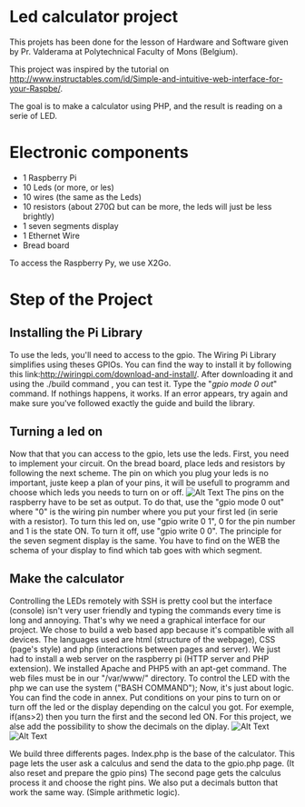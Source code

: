 # Led calculator project
This projets has been done for the lesson of Hardware and Software given by Pr. Valderama at Polytechnical Faculty of Mons (Belgium).

This project was inspired by the tutorial on http://www.instructables.com/id/Simple-and-intuitive-web-interface-for-your-Raspbe/.

The goal is to make a calculator using PHP, and the result is reading on a serie of LED.

# Electronic components
- 1 Raspberry Pi
- 10 Leds (or more, or les)
- 10 wires (the same as the Leds)
- 10 resistors (about 270Ω but can be more, the leds will just be less brightly)
- 1 seven segments display
- 1 Ethernet Wire
- Bread board


To access the Raspberry Py, we  use X2Go.

# Step of the Project
## Installing the Pi Library
To use the leds, you'll need to access to the gpio. The Wiring Pi Library simplifies using theses GPIOs. You can find the way to install it by following this link:http://wiringpi.com/download-and-install/. After downloading it and using the ./build command , you can test it. Type the "*gpio mode 0 out*" command. If nothings happens, it works. If an error appears, try again and make sure you've followed exactly the guide and build the library.

## Turning a led on
Now that that you can access to the gpio, lets use the leds. First, you need to implement your circuit. On the bread board, place leds and resistors by following the next scheme. The pin on which you plug your leds is no important, juste keep a plan of your pins, it will be usefull to programm and choose which leds you needs to turn on or off.  ![Alt Text](https://cdn.instructables.com/F35/L2SN/HN82KGOY/F35L2SNHN82KGOY.LARGE.jpg)
The pins on the raspberry have to be set as output. To do that, use the "gpio mode 0 out" where "0" is the wiring pin number where you put your first led (in serie with a resistor). To turn this led on, use "gpio write 0 1", 0 for the pin number and 1 is the state ON. To turn it off, use "gpio write 0 0". 
The principle for the seven segment display is the same. You have to find on the WEB the schema of your display to find which tab goes with which segment. 

## Make the calculator
Controlling the LEDs remotely with SSH is pretty cool but the interface (console) isn't
very user friendly and typing the commands every time is long and annoying. That's why we
need a graphical interface for our project. We chose to build a web based app because it's compatible with all devices. The languages used are html (structure of the webpage), CSS (page's style) and php (interactions between pages and server).
We just had to install a web server on the raspberry pi (HTTP server and PHP extension). We installed Apache and PHP5 with an apt-get command. The web files must be in our "/var/www/" directory.
To control the LED with the php we can use the system ("BASH COMMAND");
Now, it's just about logic. You can find the code in annex. Put conditions on your pins to turn on or turn off the led or the display depending on the calcul you got. For exemple, if(ans>2) then you turn the first and the second led ON. For this project, we alse add the possibility to show the decimals on the diplay.
![Alt Text](https://zupimages.net/up/18/22/67lq.jpg)
![Alt Text](https://zupimages.net/up/18/22/8pqk.jpg)

We build three differents pages. Index.php is the base of the calculator. This page lets the user ask a calculus and send the data to the gpio.php page. (It also reset and prepare the gpio pins)
The second page gets the calculus process it and choose the right pins. We also put a decimals button that work the same way. (Simple arithmetic logic).



